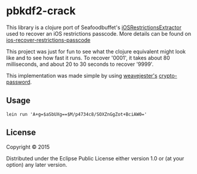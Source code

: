 # pbkdf2-crack

This library is a clojure port of Seafoodbuffet's [iOSRestrictionsExtractor](https://github.com/seafoodbuffet/iOSRestrictionsExtractor) used to recover an iOS restrictions passcode. More details can be found on [ios-recover-restrictions-passcode](http://blog.barelycode.com//2015/09/22/ios-recover-restrictions-passcode/)

This project was just for fun to see what the clojure equivalent might look like and to see how fast it runs.
To recover '0001', it takes about 80 milliseconds, and about 20 to 30 seconds to recover '9999'.

This implementation was made simple by using [weavejester's](https://github.com/weavejester) [crypto-password](https://github.com/weavejester/crypto-password).

## Usage

    lein run 'A+g=$aSbUXg==$M/p4734c8/SOXZnGgZot+BciAW0='

## License

Copyright © 2015 

Distributed under the Eclipse Public License either version 1.0 or (at
your option) any later version.
